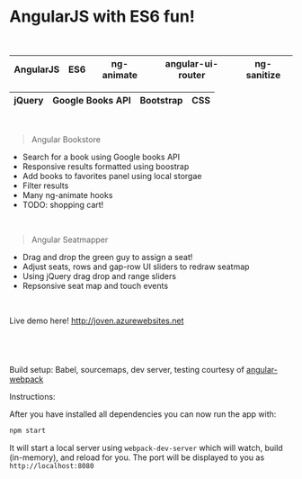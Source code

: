 # AngularJS with ES6 fun!

<br/>

| AngularJS | ES6 | ng-animate | angular-ui-router | ng-sanitize
| ----- |----- |----- |----- |----- |

jQuery | Google Books API | Bootstrap | CSS
----- |----- |----- |----- |

<br/>

> Angular Bookstore

- Search for a book using Google books API
- Responsive results formatted using boostrap
- Add books to favorites panel using local storgae 
- Filter results
- Many ng-animate hooks
- TODO: shopping cart!

<br/>

> Angular Seatmapper

- Drag and drop the green guy to assign a seat!
- Adjust seats, rows and gap-row UI sliders to redraw seatmap
- Using jQuery drag drop and range sliders
- Repsonsive seat map and touch events

<br/>

Live demo here!
http://joven.azurewebsites.net

<br/>

#
Build setup: Babel, sourcemaps, dev server, testing courtesy of 
<a href='https://github.com/preboot/angular-webpack/blob/master/README.md'>angular-webpack</a> 


Instructions:

After you have installed all dependencies you can now run the app with:
```bash
npm start
```

It will start a local server using `webpack-dev-server` which will watch, build (in-memory), and reload for you. The port will be displayed to you as `http://localhost:8080`

<br/>
